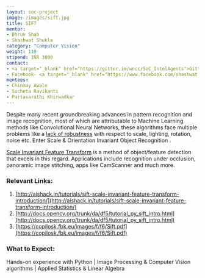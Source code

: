 ```yaml
---
layout: soc-project
image: /images/sift.jpg
title: SIFT
mentor:
- Dhruv Shah 
- Shashwat Shukla
category: "Computer Vision"
weight: 110
stipend: INR 3000
contact:
- <a target="_blank" href="https://gitter.im/wncc/SoC_IntelAgents">Gitter</a>
- Facebook- <a target="_blank" href="https://www.facebook.com/shashwat.shukla.5203">Shashwat Shukla</a>, <a target="_blank" href="https://www.facebook.com/dhruv.ilesh">Dhruv Shah</a>
mentees:
- Chinmay Awale
- Sucheta Ravikanti
- Partasarathi Khirwadkar
---
```


Despite many recent groundbreaking advances in pattern recognition and image recognition, most of which are attributable to Machine Learning methods like Convolutional Neural Networks, these algorithms face multiple problems like a [lack of robustness](https://arxiv.org/abs/1412.1897) with respect to scale, lighting, rotation, noise etc. Enter Scale & Orientation Invariant Object Recognition .

<!--break-->

[Scale Invariant Feature Transform](https://www.wikiwand.com/en/Scale-invariant_feature_transform) is a method of object/feature detection that excels in this regard. Applications include recognition under occlusion, panoramic image stitching, apps like CamScanner and much more.

### Relevant Links:
1. [http://aishack.in/tutorials/sift-scale-invariant-feature-transform-introduction/](http://aishack.in/tutorials/sift-scale-invariant-feature-transform-introduction/)
2. [http://docs.opencv.org/trunk/da/df5/tutorial_py_sift_intro.html](http://docs.opencv.org/trunk/da/df5/tutorial_py_sift_intro.html)
3. [https://copilosk.fbk.eu/images/f/f6/Sift.pdf](https://copilosk.fbk.eu/images/f/f6/Sift.pdf)

### What to Expect:
Hands-on experience with Python | Image Processing & Computer Vision algorithms | Applied Statistics & Linear Algebra
